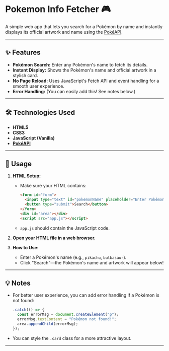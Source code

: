 # Pokemon Info Fetcher 🎮

A simple web app that lets you search for a Pokémon by name and instantly displays its official artwork and name using the [PokéAPI](https://pokeapi.co/).

---

## ✨ Features

- **Pokémon Search:** Enter any Pokémon's name to fetch its details.
- **Instant Display:** Shows the Pokémon's name and official artwork in a stylish card.
- **No Page Reload:** Uses JavaScript's Fetch API and event handling for a smooth user experience.
- **Error Handling:** (You can easily add this! See notes below.)

---

## 🛠 Technologies Used

- **HTML5**
- **CSS3**
- **JavaScript (Vanilla)**
- **[PokéAPI](https://pokeapi.co/)**

---

## 📝 Usage

1. **HTML Setup:**
   - Make sure your HTML contains:
     ```html
     <form id="form">
       <input type="text" id="pokemonName" placeholder="Enter Pokémon name" required />
       <button type="submit">Search</button>
     </form>
     <div id="area"></div>
     <script src="app.js"></script>
     ```
   - `app.js` should contain the JavaScript code.

2. **Open your HTML file in a web browser.**

3. **How to Use:**
   - Enter a Pokémon's name (e.g., `pikachu`, `bulbasaur`).
   - Click "Search"—the Pokémon's name and artwork will appear below!

---

## 💡 Notes

- For better user experience, you can add error handling if a Pokémon is not found:
  ```js
  .catch(() => {
    const errorMsg = document.createElement("p");
    errorMsg.textContent = "Pokémon not found!";
    area.appendChild(errorMsg);
  });
  ```
- You can style the `.card` class for a more attractive layout.

---

